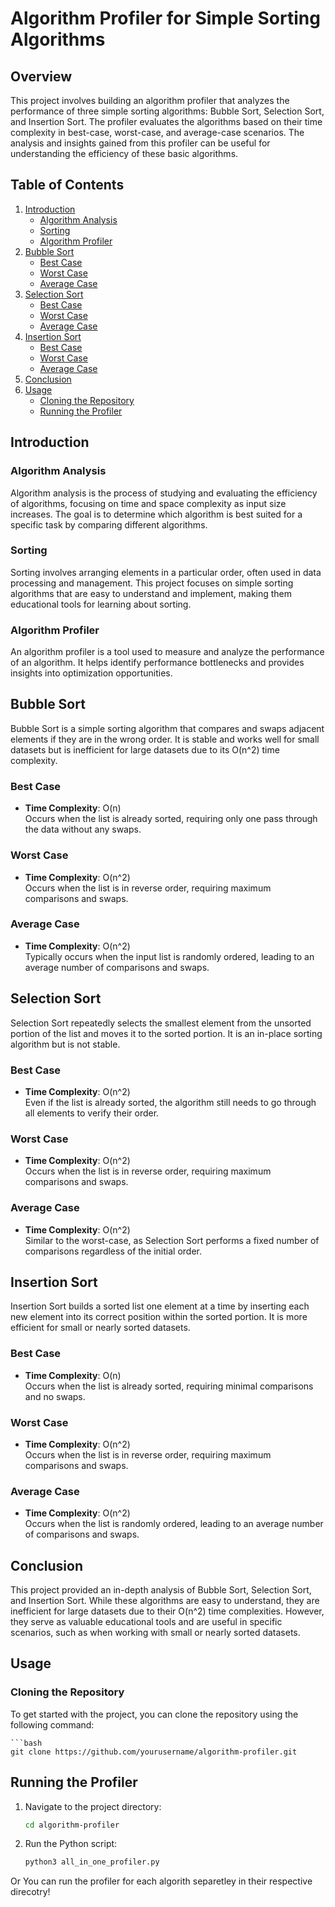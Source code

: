 # Algorithm Profiler for Simple Sorting Algorithms

## Overview

This project involves building an algorithm profiler that analyzes the performance of three simple sorting algorithms: Bubble Sort, Selection Sort, and Insertion Sort. The profiler evaluates the algorithms based on their time complexity in best-case, worst-case, and average-case scenarios. The analysis and insights gained from this profiler can be useful for understanding the efficiency of these basic algorithms.

## Table of Contents

1. [Introduction](#introduction)
   - [Algorithm Analysis](#algorithm-analysis)
   - [Sorting](#sorting)
   - [Algorithm Profiler](#algorithm-profiler)
2. [Bubble Sort](#bubble-sort)
   - [Best Case](#best-case)
   - [Worst Case](#worst-case)
   - [Average Case](#average-case)
3. [Selection Sort](#selection-sort)
   - [Best Case](#best-case-1)
   - [Worst Case](#worst-case-1)
   - [Average Case](#average-case-1)
4. [Insertion Sort](#insertion-sort)
   - [Best Case](#best-case-2)
   - [Worst Case](#worst-case-2)
   - [Average Case](#average-case-2)
5. [Conclusion](#conclusion)
6. [Usage](#usage)
   - [Cloning the Repository](#cloning-the-repository)
   - [Running the Profiler](#running-the-profiler)

## Introduction

### Algorithm Analysis

Algorithm analysis is the process of studying and evaluating the efficiency of algorithms, focusing on time and space complexity as input size increases. The goal is to determine which algorithm is best suited for a specific task by comparing different algorithms.

### Sorting

Sorting involves arranging elements in a particular order, often used in data processing and management. This project focuses on simple sorting algorithms that are easy to understand and implement, making them educational tools for learning about sorting.

### Algorithm Profiler

An algorithm profiler is a tool used to measure and analyze the performance of an algorithm. It helps identify performance bottlenecks and provides insights into optimization opportunities.

## Bubble Sort

Bubble Sort is a simple sorting algorithm that compares and swaps adjacent elements if they are in the wrong order. It is stable and works well for small datasets but is inefficient for large datasets due to its O(n^2) time complexity.

### Best Case

- **Time Complexity**: O(n)  
  Occurs when the list is already sorted, requiring only one pass through the data without any swaps.

### Worst Case

- **Time Complexity**: O(n^2)  
  Occurs when the list is in reverse order, requiring maximum comparisons and swaps.

### Average Case

- **Time Complexity**: O(n^2)  
  Typically occurs when the input list is randomly ordered, leading to an average number of comparisons and swaps.

## Selection Sort

Selection Sort repeatedly selects the smallest element from the unsorted portion of the list and moves it to the sorted portion. It is an in-place sorting algorithm but is not stable.

### Best Case

- **Time Complexity**: O(n^2)  
  Even if the list is already sorted, the algorithm still needs to go through all elements to verify their order.

### Worst Case

- **Time Complexity**: O(n^2)  
  Occurs when the list is in reverse order, requiring maximum comparisons and swaps.

### Average Case

- **Time Complexity**: O(n^2)  
  Similar to the worst-case, as Selection Sort performs a fixed number of comparisons regardless of the initial order.

## Insertion Sort

Insertion Sort builds a sorted list one element at a time by inserting each new element into its correct position within the sorted portion. It is more efficient for small or nearly sorted datasets.

### Best Case

- **Time Complexity**: O(n)  
  Occurs when the list is already sorted, requiring minimal comparisons and no swaps.

### Worst Case

- **Time Complexity**: O(n^2)  
  Occurs when the list is in reverse order, requiring maximum comparisons and swaps.

### Average Case

- **Time Complexity**: O(n^2)  
  Occurs when the list is randomly ordered, leading to an average number of comparisons and swaps.

## Conclusion

This project provided an in-depth analysis of Bubble Sort, Selection Sort, and Insertion Sort. While these algorithms are easy to understand, they are inefficient for large datasets due to their O(n^2) time complexities. However, they serve as valuable educational tools and are useful in specific scenarios, such as when working with small or nearly sorted datasets.

## Usage

### Cloning the Repository

To get started with the project, you can clone the repository using the following command:
  
    ```bash
    git clone https://github.com/yourusername/algorithm-profiler.git


## Running the Profiler

1.	Navigate to the project directory:
     ```bash
     cd algorithm-profiler
2. 	Run the Python script:
    ```bash
    python3 all_in_one_profiler.py
Or You can run the profiler for each algorith separetley in their respective direcotry!
